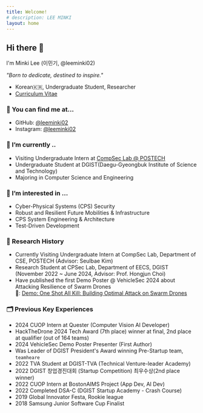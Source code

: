 ```yaml
---
title: Welcome!
# description: LEE MINKI
layout: home
---
```

## Hi there 👋
I'm Minki Lee (이민기, @leeminki02)

*"Born to dedicate, destined to inspire."*

- Korean🇰🇷, Undergraduate Student, Researcher
- [Curriculum Vitae](./Minki_Lee_CV.pdf)


### 🔎 You can find me at...
- GitHub: [@leeminki02](https://github.com/leeminki02)
- Instagram: [@leeminki02](https://www.instagram.com/leeminki02/)

### 🔭 I’m currently ..
- Visiting Undergraduate Intern at [CompSec Lab @ POSTECH](https://compsec.postech.ac.kr/)
- Undergraduate Student at DGIST(Daegu-Gyeongbuk Institute of Science and Technology)
- Majoring in Computer Science and Engineering

### 🌱 I’m interested in ...
- Cyber-Physical Systems (CPS) Security
- Robust and Resilient Future Mobilities & Infrastructure
- CPS System Engineering & Architecture
- Test-Driven Development

### 🔬 Research History
- Currently Visiting Undergraduate Intern at CompSec Lab, Department of CSE, POSTECH (Advisor: Seulbae Kim)
- Research Student at CPSec Lab, Department of EECS, DGIST (November 2022 ~ June 2024, Advisor: Prof. Hongjun Choi)
- Have published the first Demo Poster @ VehicleSec 2024 about Attacking Resilience of Swarm Drones <br>
  📄: [Demo: One Shot All Kill: Building Optimal Attack on Swarm Drones](https://dx.doi.org/10.14722/vehiclesec.2024.25008)

### 🗂 Previous Key Experiences
- 2024 CUOP Intern at Quester (Computer Vision AI Developer)
- HackTheDrone 2024 Tech Award (7th place) winner at final, 2nd place at qualifier (out of 164 teams)
- 2024 VehicleSec Demo Poster Presenter (First Author)
- Was Leader of DGIST President's Award winning Pre-Startup team, `teamheare`
- 2022 TVA Student at DGIST-TVA (Technical Venture-leader Academy)
- 2022 DGIST 창업경진대회 (Startup Competition) 최우수상(2nd place winner)
- 2022 CUOP Intern at BostonAIMS Project (App Dev, AI Dev)
- 2022 Completed DSA-C (DGIST Startup Academy - Crash Course)
- 2019 Global Innovator Festa, Rookie league
- 2018 Samsung Junior Software Cup Finalist
